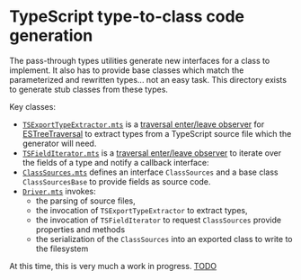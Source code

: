 # TypeScript type-to-class code generation

The pass-through types utilities generate new interfaces for a class to implement.  It also has to provide base classes which match the parameterized and rewritten types... not an easy task.  This directory exists to generate stub classes from these types.

Key classes:

- [`TSExportTypeExtractor.mts`](./source/TSExportTypeExtractor.mts) is a [traversal enter/leave observer](../_01_TypeScript_ESTree/source/ESTreeErrorUnregistered.mts) for [ESTreeTraversal](../_01_TypeScript_ESTree/README.md) to extract types from a TypeScript source file which the generator will need.
- [`TSFieldIterator.mts`](./source/TSFieldIterator.mts) is a [traversal enter/leave observer](../_01_TypeScript_ESTree/source/ESTreeErrorUnregistered.mts) to iterate over the fields of a type and notify a callback interface:
- [`ClassSources.mts`](./source/ClassSources.mts) defines an interface `ClassSources` and a base class `ClassSourcesBase` to provide fields as source code.
- [`Driver.mts`](./source/Driver.mts) invokes:
  - the parsing of source files,
  - the invocation of `TSExportTypeExtractor` to extract types,
  - the invocation of `TSFieldIterator` to request `ClassSources` provide properties and methods
  - the serialization of the `ClassSources` into an exported class to write to the filesystem

At this time, this is very much a work in progress.  [TODO](./source/TODO.md)
